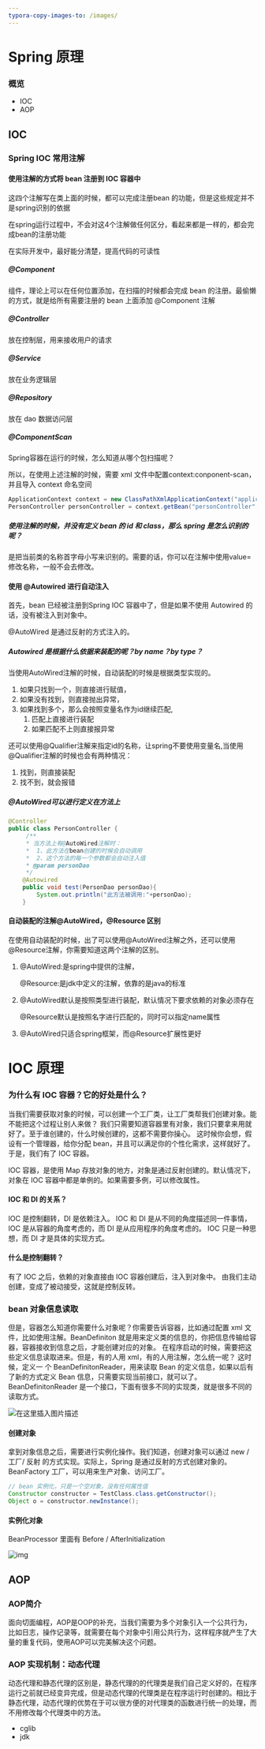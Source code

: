 ```yaml
---
typora-copy-images-to: /images/
---
```




# Spring 原理

### 概览

- IOC
- AOP



## IOC

### Spring IOC 常用注解

#### 使用注解的方式将 bean 注册到 IOC 容器中

这四个注解写在类上面的时候，都可以完成注册bean 的功能，但是这些规定并不是spring识别的依据

在spring运行过程中，不会对这4个注解做任何区分，看起来都是一样的，都会完成bean的注册功能

在实际开发中，最好能分清楚，提高代码的可读性

##### @Component

组件，理论上可以在任何位置添加，在扫描的时候都会完成 bean 的注册。最偷懒的方式，就是给所有需要注册的 bean 上面添加 @Component 注解

##### @Controller

放在控制层，用来接收用户的请求

##### @Service

放在业务逻辑层

##### @Repository

放在 dao 数据访问层

##### @ComponentScan

Spring容器在运行的时候，怎么知道从哪个包扫描呢？

所以，在使用上述注解的时候，需要 xml 文件中配置context:conponent-scan，并且导入 context 命名空间

```java
ApplicationContext context = new ClassPathXmlApplicationContext("applicationContext.xml");
PersonController personController = context.getBean("personController", PersonController.class)
```



##### 使用注解的时候，并没有定义 bean 的 id 和 class，那么 spring 是怎么识别的呢？

是把当前类的名称首字母小写来识别的。需要的话，你可以在注解中使用value=修改名称，一般不会去修改。





#### 使用 @Autowired 进行自动注入

首先，bean 已经被注册到Spring IOC 容器中了，但是如果不使用 Autowired 的话，没有被注入到对象中。

@AutoWired 是通过反射的方式注入的。

##### Autowired 是根据什么依据来装配的呢？by name？by type？

当使用AutoWired注解的时候，自动装配的时候是根据类型实现的。

1. 如果只找到一个，则直接进行赋值，
2. 如果没有找到，则直接抛出异常，
3. 如果找到多个，那么会按照变量名作为id继续匹配,
   1. 匹配上直接进行装配
   2. 如果匹配不上则直接报异常

还可以使用@Qualifier注解来指定id的名称，让spring不要使用变量名,当使用@Qualifier注解的时候也会有两种情况：

1. 找到，则直接装配
2. 找不到，就会报错



##### @AutoWired可以进行定义在方法上

```java
@Controller
public class PersonController {
     /**
     * 当方法上有@AutoWired注解时：
     *  1、此方法在bean创建的时候会自动调用
     *  2、这个方法的每一个参数都会自动注入值
     * @param personDao
     */
    @Autowired
    public void test(PersonDao personDao){
        System.out.println("此方法被调用:"+personDao);
    }
```



#### 自动装配的注解@AutoWired，@Resource 区别

在使用自动装配的时候，出了可以使用@AutoWired注解之外，还可以使用@Resource注解，你需要知道这两个注解的区别。

1. @AutoWired:是spring中提供的注解，

   @Resource:是jdk中定义的注解，依靠的是java的标准

2. @AutoWired默认是按照类型进行装配，默认情况下要求依赖的对象必须存在

   @Resource默认是按照名字进行匹配的，同时可以指定name属性

3. @AutoWired只适合spring框架，而@Resource扩展性更好



# IOC 原理

### 为什么有 IOC 容器？它的好处是什么？

当我们需要获取对象的时候，可以创建一个工厂类，让工厂类帮我们创建对象。能不能把这个过程让别人来做？
我们只需要知道容器里有对象，我们只要拿来用就好了。至于谁创建的，什么时候创建的，这都不需要你操心。
这时候你会想，假设有一个管理器，给你分配 bean，并且可以满足你的个性化需求，这样就好了。于是，我们有了 IOC 容器。

IOC 容器，是使用 Map 存放对象的地方，对象是通过反射创建的。默认情况下，对象在 IOC 容器中都是单例的。如果需要多例，可以修改属性。

#### IOC 和 DI 的关系？

IOC 是控制翻转，DI 是依赖注入。
IOC 和 DI 是从不同的角度描述同一件事情，IOC 是从容器的角度考虑的，而 DI 是从应用程序的角度考虑的。
IOC 只是一种思想，而 DI 才是具体的实现方式。

#### 什么是控制翻转？

有了 IOC 之后，依赖的对象直接由 IOC 容器创建后，注入到对象中。
由我们主动创建，变成了被动接受，这就是控制反转。

### bean 对象信息读取

但是，容器怎么知道你需要什么对象呢？你需要告诉容器，比如通过配置 xml 文件，比如使用注解。BeanDefiniton 就是用来定义类的信息的，你把信息传输给容器，容器接收到信息之后，才能创建对应的对象。
在程序启动的时候，需要把这些定义信息读取进来。但是，有的人用 xml，有的人用注解，怎么统一呢？
这时候，定义一 个 BeanDefinitonReader，用来读取 Bean 的定义信息，如果以后有了新的方式定义 Bean 信息，只需要实现当前接口，就可以了。BeanDefinitonReader 是一个接口，下面有很多不同的实现类，就是很多不同的读取方式。

![在这里插入图片描述](images/2020072820291291.png)



#### 创建对象

拿到对象信息之后，需要进行实例化操作。我们知道，创建对象可以通过 new / 工厂/ 反射 的方式实现。实际上，Spring 是通过反射的方式创建对象的。BeanFactory 工厂，可以用来生产对象、访问工厂。

```java
// bean 实例化，只是一个空对象，没有任何属性值
Constructor constructor = TestClass.class.getConstructor();
Object o = constructor.newInstance();
```

#### 实例化对象

BeanProcessor 里面有 Before / AfterInitialization

![img](images/20200728212847990.png)



## AOP

### AOP简介

面向切面编程，AOP是OOP的补充，当我们需要为多个对象引入一个公共行为，比如日志，操作记录等，就需要在每个对象中引用公共行为，这样程序就产生了大量的重复代码，使用AOP可以完美解决这个问题。

### AOP 实现机制：动态代理

动态代理和静态代理的区别是，静态代理的的代理类是我们自己定义好的，在程序运行之前就已经变异完成，但是动态代理的代理类是在程序运行时创建的。相比于静态代理，动态代理的优势在于可以很方便的对代理类的函数进行统一的处理，而不用修改每个代理类中的方法。

- cglib
- jdk